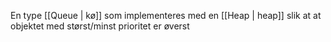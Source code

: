 En type [[Queue | kø]] som implementeres med en [[Heap | heap]] slik at at objektet med størst/minst prioritet er øverst